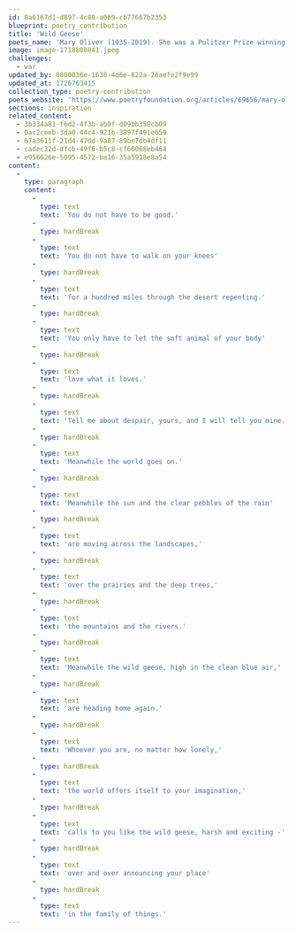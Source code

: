 ```yaml
---
id: 8a6167d1-d897-4c80-a069-cb77667b2353
blueprint: poetry_contribution
title: 'Wild Geese'
poets_name: 'Mary Oliver (1935-2019). She was a Pulitzer Prize winning poet. She published several poetry collections, including Dog Songs: Poems (Penguin Books, 2015).'
image: image-1718800841.jpeg
challenges:
  - war
updated_by: 0800036e-1638-4d6e-822a-26aefe2f9e99
updated_at: 1726763415
collection_type: poetry-contribution
poets_website: 'https://www.poetryfoundation.org/articles/69656/mary-oliver-and-the-nature-esque'
sections: inspiration
related_content:
  - 3b334a81-f6d2-4f3b-ab0f-d09bb350cb09
  - 0ac2ceeb-3da0-44c4-921b-3897f491e659
  - 67a3611f-21d4-47dd-9a87-89be7db4df11
  - cadec32d-dfcb-49f6-b5c8-cf60068eb464
  - e956626e-5095-4572-ba16-35a5918e8a54
content:
  -
    type: paragraph
    content:
      -
        type: text
        text: 'You do not have to be good.'
      -
        type: hardBreak
      -
        type: text
        text: 'You do not have to walk on your knees'
      -
        type: hardBreak
      -
        type: text
        text: 'for a hundred miles through the desert repenting.'
      -
        type: hardBreak
      -
        type: text
        text: 'You only have to let the soft animal of your body'
      -
        type: hardBreak
      -
        type: text
        text: 'love what it loves.'
      -
        type: hardBreak
      -
        type: text
        text: 'Tell me about despair, yours, and I will tell you mine.'
      -
        type: hardBreak
      -
        type: text
        text: 'Meanwhile the world goes on.'
      -
        type: hardBreak
      -
        type: text
        text: 'Meanwhile the sun and the clear pebbles of the rain'
      -
        type: hardBreak
      -
        type: text
        text: 'are moving across the landscapes,'
      -
        type: hardBreak
      -
        type: text
        text: 'over the prairies and the deep trees,'
      -
        type: hardBreak
      -
        type: text
        text: 'the mountains and the rivers.'
      -
        type: hardBreak
      -
        type: text
        text: 'Meanwhile the wild geese, high in the clean blue air,'
      -
        type: hardBreak
      -
        type: text
        text: 'are heading home again.'
      -
        type: hardBreak
      -
        type: text
        text: 'Whoever you are, no matter how lonely,'
      -
        type: hardBreak
      -
        type: text
        text: 'the world offers itself to your imagination,'
      -
        type: hardBreak
      -
        type: text
        text: 'calls to you like the wild geese, harsh and exciting -'
      -
        type: hardBreak
      -
        type: text
        text: 'over and over announcing your place'
      -
        type: hardBreak
      -
        type: text
        text: 'in the family of things.'
---
```

